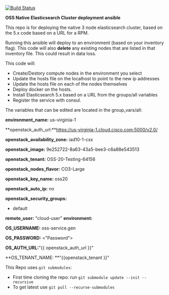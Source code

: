 
[![Build Status](http://104.196.230.228/api/badges/CCF-Core/oss-elasticcluster-native/status.svg)](http://104.196.230.228/CCF-Core/oss-elasticcluster-native)

**OSS Native Elasticsearch Cluster deployment ansible**

This repo is for deploying the native 3 node elasticsearch cluster, based on the 5.x code based on a URL for a RPM.

Running this ansible will deploy to an environment (based on your inventory flag).  This code will also **delete** any existing nodes that are listed in that inventory file.  This could result in data loss.  

This code will:

* Create/Destory compute nodes in the environment you select
* Update the hosts file on the localhost to point to the new ip addresses
* Update the hosts file on each of the nodes themselves
* Deploy docker on the hosts.
* Install Elasticsearch 5.x based on a URL from the groups/all variables
* Register the service with consul.

The variables that can be edited are located in the group_vars/all:

**environment_name:** us-virginia-1

**openstack_auth_url:**https://us-virginia-1.cloud.cisco.com:5000/v2.0/ 

**openstack_availability_zone:** iad10-1-csx 

**openstack_image:** 9e252722-8a63-43a5-bee3-c6a88e543513 

**openstack_tenant:** OSS-20-Testing-64156 

**openstack_nodes_flavor:** CO3-Large

**openstack_key_name:** oss20

**openstack_auto_ip:** no 

**openstack_security_groups:**
   - default

**remote_user:** "cloud-user"
**environment:**
   
**OS_USERNAME:** oss-service.gen   

**OS_PASSWORD:** <"Password">

**OS_AUTH_URL:**"{{ openstack_auth_url }}"

**OS_TENANT_NAME: **"{{openstack_tenant }}"


This Repo uses `git submodules`: 
  - First time cloning the repo: run `git submodule update --init --recursive`
  - To get latest use `git pull --recurse-submodules`
